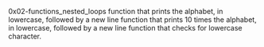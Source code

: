 0x02-functions_nested_loops
function that prints the alphabet, in lowercase, followed by a new line
function that prints 10 times the alphabet, in lowercase, followed by a new line
function that checks for lowercase character.
